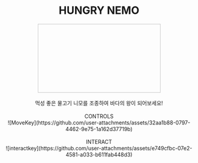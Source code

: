 <div align=center>
<h1>HUNGRY NEMO</h1>
  <img scr="https://github.com/user-attachments/assets/dd6a8a9b-c499-42fb-bee8-776ee9201f3e" width="327" height="183"/></br></br>
  먹성 좋은 물고기 니모를 조종하여 바다의 왕이 되어보세요! </br>
</br>
  CONTROLS</br>
  ![MoveKey](https://github.com/user-attachments/assets/32aa1b88-0797-4462-9e75-1a162d37719b) </br>
</br>
INTERACT</br>
![interactkey](https://github.com/user-attachments/assets/e749cfbc-07e2-4581-a033-b611fab448d3)

</div>
